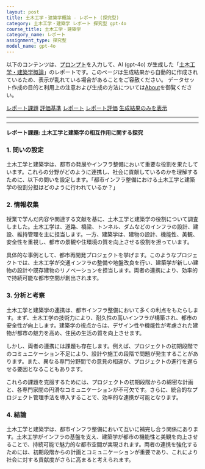 ```yaml
---
layout: post
title: 土木工学・建築学概論 - レポート (探究型)
category: 土木工学・建築学 レポート 探究型 gpt-4o
course_title: 土木工学・建築学
category_name: レポート
assignment_type: 探究型
model_name: gpt-4o
---
```


以下のコンテンツは、[プロンプト](https://github.com/takedatoshiyuki/synthetic_assignments/tree/main/generated/土木工学・建築学/gpt-4o/prompt_レポート-探究型.md)を入力して、AI (gpt-4o) が生成した「[土木工学・建築学概論](/contents/土木工学・建築学/)」のレポートです。このページは生成結果から自動的に作成されているため、表示が乱れている場合があることをご容赦ください。
データセット作成の目的と利用上の注意および生成の方法については[About](/About)を御覧ください。

[レポート課題](../レポート課題-探究型)
[評価基準](../評価基準-探究型)
[レポート](../レポート-探究型)
[レポート評価](../レポート評価-探究型)
[生成結果のみを表示](https://github.com/takedatoshiyuki/synthetic_assignments/tree/main/generated/土木工学・建築学/gpt-4o/レポート-探究型.md)
  

***
***
  
**レポート課題: 土木工学と建築学の相互作用に関する探究**

### 1. 問いの設定

土木工学と建築学は、都市の発展やインフラ整備において重要な役割を果たしています。これらの分野がどのように連携し、社会に貢献しているのかを理解するために、以下の問いを設定します。「都市インフラ整備における土木工学と建築学の役割分担はどのように行われているか？」

### 2. 情報収集

授業で学んだ内容や関連する文献を基に、土木工学と建築学の役割について調査しました。土木工学は、道路、橋梁、トンネル、ダムなどのインフラの設計、建設、維持管理を主に担当します。一方、建築学は、建物の設計、機能性、美観、安全性を重視し、都市の景観や住環境の質を向上させる役割を担っています。

具体的な事例として、都市再開発プロジェクトを挙げます。このようなプロジェクトでは、土木工学が交通インフラの整備や地盤改良を行い、建築学が新しい建物の設計や既存建物のリノベーションを担当します。両者の連携により、効率的で持続可能な都市空間が創出されます。

### 3. 分析と考察

土木工学と建築学の連携は、都市インフラ整備において多くの利点をもたらします。まず、土木工学の技術力により、耐久性の高いインフラが構築され、都市の安全性が向上します。建築学の視点からは、デザイン性や機能性が考慮された建物が都市の魅力を高め、住民の生活の質を向上させます。

しかし、両者の連携には課題も存在します。例えば、プロジェクトの初期段階でのコミュニケーション不足により、設計や施工の段階で問題が発生することがあります。また、異なる専門分野間での意見の相違が、プロジェクトの進行を遅らせる要因となることもあります。

これらの課題を克服するためには、プロジェクトの初期段階からの綿密な計画と、各専門家間の円滑なコミュニケーションが不可欠です。さらに、統合的なプロジェクト管理手法を導入することで、効率的な連携が可能となります。

### 4. 結論

土木工学と建築学は、都市インフラ整備において互いに補完し合う関係にあります。土木工学がインフラの基盤を支え、建築学が都市の機能性と美観を向上させることで、持続可能で魅力的な都市空間が実現されます。両者の連携を強化するためには、初期段階からの計画とコミュニケーションが重要であり、これにより社会に対する貢献度がさらに高まると考えられます。
